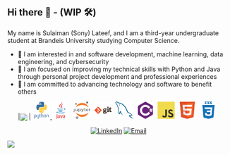 ## Hi there 👋  - (WIP 🛠)


My name is Sulaiman (Sony) Lateef, and I am a third-year undergraduate student at Brandeis University studying Computer Science.

  - 🔭 I am interested in and software development, machine learning, data engineering, and cybersecurity
  - 🌱 I am focused on improving my technical skills with Python and Java through personal project development and professional experiences
  - 🎯 I am committed to advancing technology and software to benefit others

<p align="center">
  |<a href="https://github.com/SonyLateef/github-readme-stats"><img align="center" src="https://github-readme-stats.vercel.app/api/top-langs/?username=SonyLateef&layout=compact&theme=buefy&hide_border=true" /></a> |
  <a href="" target="_blank"> <img src="https://github.com/devicons/devicon/blob/master/icons/python/python-original-wordmark.svg" alt="Python" width="40" height="40"/> </a> 
    <img src="https://github.com/devicons/devicon/blob/master/icons/java/java-original-wordmark.svg" title="Java" alt="Java" width="40" height="40"/>&nbsp;
    <img src="https://github.com/devicons/devicon/blob/master/icons/jupyter/jupyter-original-wordmark.svg" title="Jupyter" alt="Jupyter" width="40" height="40"/>&nbsp;
    <img src="https://github.com/devicons/devicon/blob/master/icons/git/git-original-wordmark.svg" title="Git" alt="Git" width="40" height="40"/>&nbsp;
    <img src="https://github.com/devicons/devicon/blob/master/icons/mysql/mysql-original.svg" title="MySQL" alt="MySQL" width="40" height="40"/>&nbsp; 
    <img src="https://github.com/devicons/devicon/blob/master/icons/csharp/csharp-plain.svg" title="C#" alt="C#" width="40" height="40"/>&nbsp;
    <img src="https://github.com/devicons/devicon/blob/master/icons/javascript/javascript-original.svg" title="JavaScript" alt="JavaScript" width="40" height="40"/>&nbsp;
    <img src="https://github.com/devicons/devicon/blob/master/icons/html5/html5-original.svg" title="HTML5" alt="HTML" width="40" height="40"/>&nbsp;
    <img src="https://github.com/devicons/devicon/blob/master/icons/css3/css3-plain-wordmark.svg"  title="CSS3" alt="CSS" width="40" height="40"/>&nbsp;   
  
<p align = "center">
  <a href="https://www.linkedin.com/in/sony-lateef"><img width="40px" alt="LinkedIn" title="LinkedIn" src="https://img.icons8.com/?size=100&id=98960&format=png&color=000000"/></a>
  <a href="mailto:sonylateef@gmail.com"><img width="40px" alt="Email" title="Email" src="https://img.icons8.com/?size=100&id=86862&format=png&color=000000"/></a>
  

![](https://komarev.com/ghpvc/?username=SonyLateef)  

<!--
**SonyLateef/sonylateef** is a ✨ _special_ ✨ repository because its `README.md` (this file) appears on your GitHub profile.

[![](https://github-readme-streak-stats.herokuapp.com/?user=SonyLateef)](https://git.io/streak-stats)

Here are some ideas to get you started:

- 🔭 I’m currently working on ...
- 🌱 I’m currently learning ...
- 👯 I’m looking to collaborate on ...
- 🤔 I’m looking for help with ...
- 💬 Ask me about ...
- 📫 How to reach me: ...
- 😄 Pronouns: ...
- ⚡ Fun fact: ...
-->
